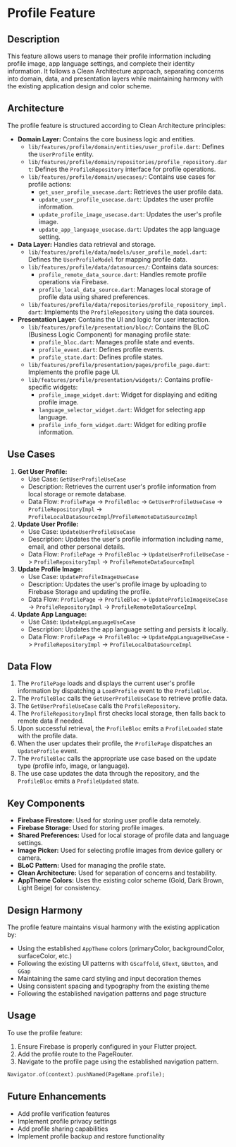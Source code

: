 # Profile Feature

## Description

This feature allows users to manage their profile information including profile image, app language settings, and complete their identity information. It follows a Clean Architecture approach, separating concerns into domain, data, and presentation layers while maintaining harmony with the existing application design and color scheme.

## Architecture

The profile feature is structured according to Clean Architecture principles:

*   **Domain Layer:** Contains the core business logic and entities.
    *   `lib/features/profile/domain/entities/user_profile.dart`: Defines the `UserProfile` entity.
    *   `lib/features/profile/domain/repositories/profile_repository.dart`: Defines the `ProfileRepository` interface for profile operations.
    *   `lib/features/profile/domain/usecases/`: Contains use cases for profile actions:
        *   `get_user_profile_usecase.dart`: Retrieves the user profile data.
        *   `update_user_profile_usecase.dart`: Updates the user profile information.
        *   `update_profile_image_usecase.dart`: Updates the user's profile image.
        *   `update_app_language_usecase.dart`: Updates the app language setting.
*   **Data Layer:** Handles data retrieval and storage.
    *   `lib/features/profile/data/models/user_profile_model.dart`: Defines the `UserProfileModel` for mapping profile data.
    *   `lib/features/profile/data/datasources/`: Contains data sources:
        *   `profile_remote_data_source.dart`: Handles remote profile operations via Firebase.
        *   `profile_local_data_source.dart`: Manages local storage of profile data using shared preferences.
    *   `lib/features/profile/data/repositories/profile_repository_impl.dart`: Implements the `ProfileRepository` using the data sources.
*   **Presentation Layer:** Contains the UI and logic for user interaction.
    *   `lib/features/profile/presentation/bloc/`: Contains the BLoC (Business Logic Component) for managing profile state:
        *   `profile_bloc.dart`: Manages profile state and events.
        *   `profile_event.dart`: Defines profile events.
        *   `profile_state.dart`: Defines profile states.
    *   `lib/features/profile/presentation/pages/profile_page.dart`: Implements the profile page UI.
    *   `lib/features/profile/presentation/widgets/`: Contains profile-specific widgets:
        *   `profile_image_widget.dart`: Widget for displaying and editing profile image.
        *   `language_selector_widget.dart`: Widget for selecting app language.
        *   `profile_info_form_widget.dart`: Widget for editing profile information.

## Use Cases

1.  **Get User Profile:**
    *   Use Case: `GetUserProfileUseCase`
    *   Description: Retrieves the current user's profile information from local storage or remote database.
    *   Data Flow: `ProfilePage` -> `ProfileBloc` -> `GetUserProfileUseCase` -> `ProfileRepositoryImpl` -> `ProfileLocalDataSourceImpl`/`ProfileRemoteDataSourceImpl`
2.  **Update User Profile:**
    *   Use Case: `UpdateUserProfileUseCase`
    *   Description: Updates the user's profile information including name, email, and other personal details.
    *   Data Flow: `ProfilePage` -> `ProfileBloc` -> `UpdateUserProfileUseCase` -> `ProfileRepositoryImpl` -> `ProfileRemoteDataSourceImpl`
3.  **Update Profile Image:**
    *   Use Case: `UpdateProfileImageUseCase`
    *   Description: Updates the user's profile image by uploading to Firebase Storage and updating the profile.
    *   Data Flow: `ProfilePage` -> `ProfileBloc` -> `UpdateProfileImageUseCase` -> `ProfileRepositoryImpl` -> `ProfileRemoteDataSourceImpl`
4.  **Update App Language:**
    *   Use Case: `UpdateAppLanguageUseCase`
    *   Description: Updates the app language setting and persists it locally.
    *   Data Flow: `ProfilePage` -> `ProfileBloc` -> `UpdateAppLanguageUseCase` -> `ProfileRepositoryImpl` -> `ProfileLocalDataSourceImpl`

## Data Flow

1.  The `ProfilePage` loads and displays the current user's profile information by dispatching a `LoadProfile` event to the `ProfileBloc`.
2.  The `ProfileBloc` calls the `GetUserProfileUseCase` to retrieve profile data.
3.  The `GetUserProfileUseCase` calls the `ProfileRepository`.
4.  The `ProfileRepositoryImpl` first checks local storage, then falls back to remote data if needed.
5.  Upon successful retrieval, the `ProfileBloc` emits a `ProfileLoaded` state with the profile data.
6.  When the user updates their profile, the `ProfilePage` dispatches an `UpdateProfile` event.
7.  The `ProfileBloc` calls the appropriate use case based on the update type (profile info, image, or language).
8.  The use case updates the data through the repository, and the `ProfileBloc` emits a `ProfileUpdated` state.

## Key Components

*   **Firebase Firestore:** Used for storing user profile data remotely.
*   **Firebase Storage:** Used for storing profile images.
*   **Shared Preferences:** Used for local storage of profile data and language settings.
*   **Image Picker:** Used for selecting profile images from device gallery or camera.
*   **BLoC Pattern:** Used for managing the profile state.
*   **Clean Architecture:** Used for separation of concerns and testability.
*   **AppTheme Colors:** Uses the existing color scheme (Gold, Dark Brown, Light Beige) for consistency.

## Design Harmony

The profile feature maintains visual harmony with the existing application by:
*   Using the established `AppTheme` colors (primaryColor, backgroundColor, surfaceColor, etc.)
*   Following the existing UI patterns with `GScaffold`, `GText`, `GButton`, and `GGap`
*   Maintaining the same card styling and input decoration themes
*   Using consistent spacing and typography from the existing theme
*   Following the established navigation patterns and page structure

## Usage

To use the profile feature:

1.  Ensure Firebase is properly configured in your Flutter project.
2.  Add the profile route to the PageRouter.
3.  Navigate to the profile page using the established navigation pattern.

```dart
Navigator.of(context).pushNamed(PageName.profile);
```

## Future Enhancements

*   Add profile verification features
*   Implement profile privacy settings
*   Add profile sharing capabilities
*   Implement profile backup and restore functionality 
